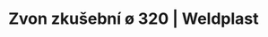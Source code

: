 ---
Link: "file:/Users/vinayakpatel/Downloads/www.weldplast.cz/zvon-zkusebni-o-320"
product_name: "Zvon vakuový zkušebníkulatý, ø 320"
product_id: "Obj. číslo:153.026"
title: "Zvon zkušební ø 320 | Weldplast"
product_desc: "Leister VAKUOVÝ ZKUŠEBNÍ ZVON na testování těsnosti svarů pomocí změny podtlaku s manometrem.Jednoduché a přesné testováníKulatý tvar ideální pro testování detailůVčetně manometruKompletní testovací zařízení se skládá ze zvonu (kulatého nebo hranatého) a vývěvy."
product_specs: "Rozměry (D x ø)mm320"
product_downloads: "ZVON ZKUŠEBNÍ - produktový list																								stáhnout																								"
href: "https://www.weldplast.cz/files/zvon-s-vyvevou-produktovy-list-eng-1.pdf, https://www.weldplast.cz/files/zvon-s-vyvevou-produktovy-list-eng-1.pdf"
accessories: "Pumpa vákuová230 V, vč. kufru, 5 m hadice, množství vzduchu 3,5/4,2 m3/hZvon vakuový zkušebníhranatý, 810 mm x 310 mm"
similar_products: ""
---